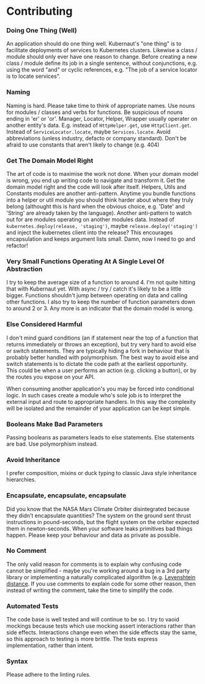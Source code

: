 # Contributing

### Doing One Thing (Well)
An application should do one thing well. Kubernaut's "one thing" is to facilitate deployments of services to Kubernetes clusters. Likewise a class / module should only ever have one reason to change. Before creating a new class / module define its job in a single sentence, without conjunctions, e.g. using the word "and" or cyclic references, e.g. "The job of a service locator is to locate services".

### Naming
Naming is hard. Please take time to think of appropriate names. Use nouns for modules / classes and verbs for functions. Be suspicious of nouns ending in 'er' or 'or'. Manager, Locator, Helper, Wrapper usually operater on another entity's data. E.g. instead of `HttpHelper.get`, use `HttpClient.get`. Instead of `ServiceLocator.locate`, maybe `Services.locate`. Avoid abbreviations (unless industry, defacto or company standard). Don't be afraid to use constants that aren't likely to change (e.g. 404)

### Get The Domain Model Right
The art of code is to maximise the work not done. When your domain model is wrong, you end up writing code to navigate and transform it. Get the domain model right and the code will look after itself. Helpers, Utils and Constants modules are another anti-pattern. Anytime you bundle functions into a helper or util module you should think harder about where they truly belong (althought this is hard when the obvious choice, e.g. 'Date' and 'String' are already taken by the language). Another anti-pattern to watch out for are modules operating on another modules data. Instead of `kubernetes.deploy(release, 'staging')`, maybe `release.deploy('staging')` and inject the kubernetes client into the release? This encourages encapsulation and keeps argument lists small. Damn, now I need to go and refactor!

### Very Small Functions Operating At A Single Level Of Abstraction
I try to keep the average size of a function to around 4. I'm not quite hitting that with Kubernaut yet. With async / try / catch it's likely to be a little bigger. Functions shouldn't jump between operating on data and calling other functions. I also try to keep the number of function parameters down to around 2 or 3. Any more is an indicator that the domain model is wrong.

### Else Considered Harmful
I don't mind guard conditions (an if statement near the top of a function that returns immediately or throws an exception), but try very hard to avoid else or switch statements. They are typically hiding a fork in behaviour that is probably better handled with polymorphism. 
The best way to avoid else and switch statements is to dictate the code path at the earliest opportunity. This could be when a user performs an action (e.g. clicking a button), or by the routes you expose on your API.

When consuming another application's you may be forced into conditional logic. In such cases create a module who's sole job is to interpret the external input and route to appropriate handlers. In this way the complexity will be isolated and the remainder of your application can be kept simple.

### Booleans Make Bad Parameters
Passing booleans as parameters leads to else statements. Else statements are bad. Use polymorphism instead.

### Avoid Inheritance
I prefer composition, mixins or duck typing to classic Java style inheritance hierarchies.

### Encapsulate, encapsulate, encapsulate
Did you know that the NASA Mars Climate Orbiter disintegrated because they didn't encapsulate quantities? The system on the ground sent thrust instructions in pound-seconds, but the flight system on the orbiter expected them in newton-seconds. When your software leaks primitives bad things happen. Please keep your behaviour and data as private as possible.

### No Comment
The only valid reason for comments is to explain why confusing code cannot be simplified - maybe you're working around a bug in a 3rd party library or implementing a naturally complicated algorithm (e.g. [Levenshtein distance](https://en.wikipedia.org/wiki/Levenshtein_distance). If you use comments to explain code for some other reason, then instead of writing the comment, take the time to simplify the code.

### Automated Tests
The code base is well tested and will continue to be so. I try to vaoid mockings because tests which use mocking assert interactions rather than side effects. Interactions change even when the side effects stay the same, so this approach to testing is more brittle. The tests express implementation, rather than intent. 

### Syntax
Please adhere to the linting rules.
